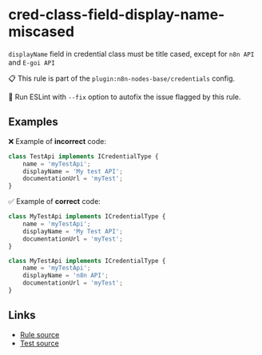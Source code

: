 [//]: # "File generated from a template. Do not edit this file directly."

# cred-class-field-display-name-miscased

`displayName` field in credential class must be title cased, except for `n8n API` and `E-goi API`

📋 This rule is part of the `plugin:n8n-nodes-base/credentials` config.

🔧 Run ESLint with `--fix` option to autofix the issue flagged by this rule.

## Examples

❌ Example of **incorrect** code:

```js
class TestApi implements ICredentialType {
    name = 'myTestApi';
    displayName = 'My test API';
    documentationUrl = 'myTest';
}
```

✅ Example of **correct** code:

```js
class MyTestApi implements ICredentialType {
    name = 'myTestApi';
    displayName = 'My Test API';
    documentationUrl = 'myTest';
}

class MyTestApi implements ICredentialType {
    name = 'myTestApi';
    displayName = 'n8n API';
    documentationUrl = 'myTest';
}
```

## Links

- [Rule source](../../lib/rules/cred-class-field-display-name-miscased.ts)
- [Test source](../../tests/cred-class-field-display-name-miscased.test.ts)
